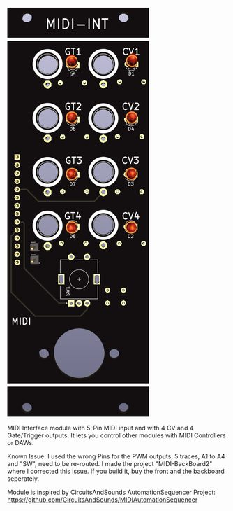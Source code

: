 ![](https://raw.githubusercontent.com/Fihdi/Eurorack/main/MIDI-Interface/MIDI-INT-Front.png)

MIDI Interface module with 5-Pin MIDI input and with 4 CV and 4 Gate/Trigger outputs. It lets you control other modules with MIDI Controllers or DAWs.

Known Issue: I used the wrong Pins for the PWM outputs, 5 traces, A1 to A4 and "SW", need to be re-routed. I made the project "MIDI-BackBoard2" where I corrected this issue. If you build it, buy the front and the backboard seperately.

Module is inspired by CircuitsAndSounds AutomationSequencer Project: https://github.com/CircuitsAndSounds/MIDIAutomationSequencer
